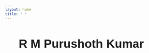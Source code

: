 ```yaml
---
layout: home
title: " "
---
```


<div style="text-align:center; margin-top:2em;">
  <h1 style="font-family: 'Montserrat', sans-serif; font-size:2.8em; margin-bottom:0.5em;">R M Purushoth Kumar</h1>
</div>
